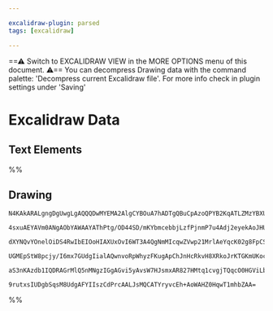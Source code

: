 ```yaml
---

excalidraw-plugin: parsed
tags: [excalidraw]

---
```

==⚠  Switch to EXCALIDRAW VIEW in the MORE OPTIONS menu of this document. ⚠== You can decompress Drawing data with the command palette: 'Decompress current Excalidraw file'. For more info check in plugin settings under 'Saving'


# Excalidraw Data
## Text Elements
%%
## Drawing
```compressed-json
N4KAkARALgngDgUwgLgAQQQDwMYEMA2AlgCYBOuA7hADTgQBuCpAzoQPYB2KqATLZMzYBXUtiRoIACyhQ4zZAHoFAc0JRJQgEYA6bGwC2CgF7N6hbEcK4OCtptbErHALRY8RMpWdx8Q1TdIEfARcZgRmBShcZQUebTiAZho6IIR9BA4oZm4AbXAwUDAiiBJuCAAxIwBHAC0hABkATXqAcVIAFQBlRsajACUAQQBJAFUAISrkoshYRDLA7CiOZWCp

4sxuAEYAVm0ANgAObYAWAAYAThPtg/OD44SD/mKYbmcebbjLzfPjnmP7u4Adj2eyekAoJHU3GOu22gNOx0ue1OJ0OgO2YKkCEIymk3AScV+2028JudwS6Mx1hW4lQp0xzCgpDYAGsEABhNj4NikMoAYk2CEFgrWkE0uGwLOUzKEHGInO5vIkTOszDguECmVFEAAZoR8PhOrBVhJBB5tYzmWyAOqQyTcPj5ARM1kII0wE3oM2lTEy3EccLZNCbTFs

dXYNQvYOnelOiDS4RwIbEIOoHIAXUxOvI6WT3A4QgNmMIcqwZVwp21MrlAeYqcK02g8FpCSdAF8GQgEMRuAdTgcDt9AYDHY3GCx2Fw0ICEpjx6xOAA5Thibh7eHXbYJY6POOEZgAEVSUG73CZQgQmM0wjlAFFgulMqmC0W40I4MRcCee8GR3sSTGBx7McwKYkQHAsvmhb4GBbCSqeaA6gQYT5G24CZnQuBwHARpfrSDbQJIaS0hARC4lAawMIQCA

UGMEpStW8pcjy/I6mx7GUdgIialAQwnvoRpWhyzFKugApChJnHcRkvH8XRkoJrKTGKmUKocGqGoyVJpA8XxaTlPqhrGiR3o9k8EBcTpMl6QJLo2naDrmZZun8YJrrup6ECmdpLlpH0wj+oGWxOdJmQ2QA8uGkZbDGIVWWF/HlJwUDlLg+j6lGqAhvkFmhbJ+nJZ0hBGLSPCxsUznWfx7RYFAAxkVO6DBDqFFxb5tkanVOlsBQRG4D+qAvjBOWVQl

aS3nKAzdb1IQDRAGrMlQ5nMNgzIGgAGvi5yAvsW7HJsmxAR827HMtq1cvgjTQqcO0HGViLbMiqIHJSOVGGwBjcA2kD0AQF5bKhbVVX5N7ELWqYQIxlHSiQRUlVBr7FDDyksWg30QGMXJzXy7LnLjuPlOU2p9AgyiFhq/K3geVNU4TECAyNeVuWykVQJOz7QeZcCBGYwjMG0sPFbSQ3mdmaUICTpakCWyhfXGGS4JowQDeel5xtgRBwGepAXpiHDi

9rutxsIUDgbSqsM8UdgAFYIIszCdPrcAALJsMQCATYryvcEh+AoWAHZ0HqwT1mhbZAA=
```
%%